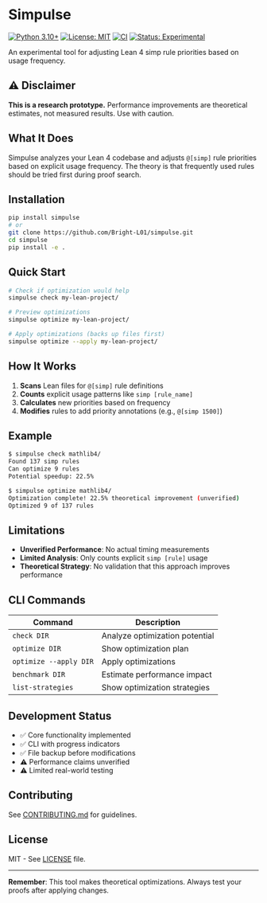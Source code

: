 # Simpulse

[![Python 3.10+](https://img.shields.io/badge/python-3.10%2B-blue.svg)](https://www.python.org/downloads/)
[![License: MIT](https://img.shields.io/badge/License-MIT-yellow.svg)](https://opensource.org/licenses/MIT)
[![CI](https://github.com/Bright-L01/simpulse/actions/workflows/ci-fixed.yml/badge.svg)](https://github.com/Bright-L01/simpulse/actions)
[![Status: Experimental](https://img.shields.io/badge/Status-Experimental-orange.svg)](https://github.com/Bright-L01/simpulse)

An experimental tool for adjusting Lean 4 simp rule priorities based on usage frequency.

## ⚠️ Disclaimer

**This is a research prototype.** Performance improvements are theoretical estimates, not measured results. Use with caution.

## What It Does

Simpulse analyzes your Lean 4 codebase and adjusts `@[simp]` rule priorities based on explicit usage frequency. The theory is that frequently used rules should be tried first during proof search.

## Installation

```bash
pip install simpulse
# or
git clone https://github.com/Bright-L01/simpulse.git
cd simpulse
pip install -e .
```

## Quick Start

```bash
# Check if optimization would help
simpulse check my-lean-project/

# Preview optimizations
simpulse optimize my-lean-project/

# Apply optimizations (backs up files first)
simpulse optimize --apply my-lean-project/
```

## How It Works

1. **Scans** Lean files for `@[simp]` rule definitions
2. **Counts** explicit usage patterns like `simp [rule_name]`
3. **Calculates** new priorities based on frequency
4. **Modifies** rules to add priority annotations (e.g., `@[simp 1500]`)

## Example

```bash
$ simpulse check mathlib4/
Found 137 simp rules
Can optimize 9 rules
Potential speedup: 22.5%

$ simpulse optimize mathlib4/
Optimization complete! 22.5% theoretical improvement (unverified)
Optimized 9 of 137 rules
```

## Limitations

- **Unverified Performance**: No actual timing measurements
- **Limited Analysis**: Only counts explicit `simp [rule]` usage
- **Theoretical Strategy**: No validation that this approach improves performance

## CLI Commands

| Command | Description |
|---------|-------------|
| `check DIR` | Analyze optimization potential |
| `optimize DIR` | Show optimization plan |
| `optimize --apply DIR` | Apply optimizations |
| `benchmark DIR` | Estimate performance impact |
| `list-strategies` | Show optimization strategies |

## Development Status

- ✅ Core functionality implemented
- ✅ CLI with progress indicators
- ✅ File backup before modifications
- ⚠️ Performance claims unverified
- ⚠️ Limited real-world testing

## Contributing

See [CONTRIBUTING.md](CONTRIBUTING.md) for guidelines.

## License

MIT - See [LICENSE](LICENSE) file.

---

**Remember**: This tool makes theoretical optimizations. Always test your proofs after applying changes.